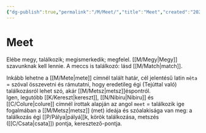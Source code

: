 ```yaml
---
{"dg-publish":true,"permalink":"/M/Meet/","title":"Meet","created":"2023-10-20T07:13","updated":"2024-10-25T23:24"}
---
```



# Meet

Elébe megy, találkozik; megismerkedik; megfelel. [[M/Megy\|Megy]] szavunknak kell lennie. A meccs is találkozó: lásd [[M/Match\|match]].  

Inkább lehetne a [[M/Mete\|mete]] címnél talált határ, cél jelentésű latin `mēta` = szóval összevetni és rámutatni, hogy eredetileg égi (Tejúttal való) találkozásról lehet szó, akár [[M/Metsz\|metsz]]éspontról.  
Igen, legutóbb [[K/Kereszt\|kereszt]], [[N/Nibiru\|Nibiru]] és [[C/Colure\|colure]] címnél írottak alapján az angol `meet` = találkozik ige fogalmában a [[M/Metsz\|metsz]] (met) ideája és szóalakisága van meg: a találkozás égi [[P/Pálya\|pályá]]k, körök találkozása, metszés ([[C/Csata\|csata]]) pontja, keresztező-pontja.  